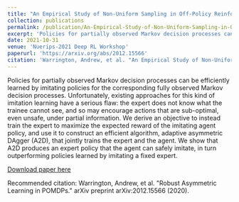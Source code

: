 ```yaml
---
title: "An Empirical Study of Non-Uniform Sampling in Off-Policy Reinforcement Learning for Continuous Control"
collection: publications
permalink: /publication/An-Empirical-Study-of-Non-Uniform-Sampling-in-Off-Policy-Reinforcement-Learning-for-Continuous-Control.md
excerpt: 'Policies for partially observed Markov decision processes can be efficiently learned by imitating policies for the corresponding fully observed Markov decision processes. Unfortunately, existing approaches for this kind of imitation learning have a serious flaw: the expert does not know what the trainee cannot see, and so may encourage actions that are sub-optimal, even unsafe, under partial information. We derive an objective to instead train the expert to maximize the expected reward of the imitating agent policy, and use it to construct an efficient algorithm, adaptive asymmetric DAgger (A2D), that jointly trains the expert and the agent. We show that A2D produces an expert policy that the agent can safely imitate, in turn outperforming policies learned by imitating a fixed expert.'
date: 2021-10-31
venue: 'Nuerips-2021 Deep RL Workshop'
paperurl: 'https://arxiv.org/abs/2012.15566'
citation: 'Warrington, Andrew, et al. "An Empirical Study of Non-Uniform Sampling in Off-Policy Reinforcement Learning for Continuous Control." arXiv preprint arXiv:2012.15566 (2020).'
---
```

Policies for partially observed Markov decision processes can be efficiently learned by imitating policies for the corresponding fully observed Markov decision processes. Unfortunately, existing approaches for this kind of imitation learning have a serious flaw: the expert does not know what the trainee cannot see, and so may encourage actions that are sub-optimal, even unsafe, under partial information. We derive an objective to instead train the expert to maximize the expected reward of the imitating agent policy, and use it to construct an efficient algorithm, adaptive asymmetric DAgger (A2D), that jointly trains the expert and the agent. We show that A2D produces an expert policy that the agent can safely imitate, in turn outperforming policies learned by imitating a fixed expert.

[Download paper here](https://arxiv.org/abs/2012.15566.pdf)

Recommended citation: Warrington, Andrew, et al. "Robust Asymmetric Learning in POMDPs." arXiv preprint arXiv:2012.15566 (2020).
